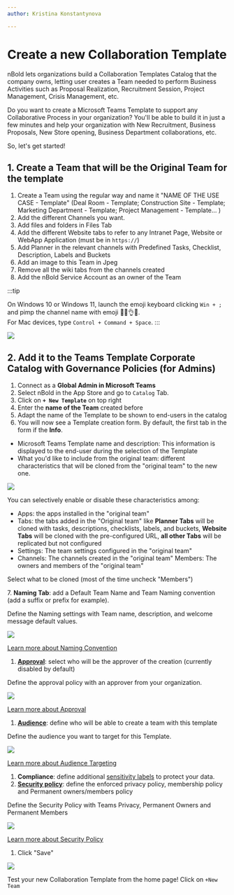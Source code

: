 ```yaml
---
author: Kristina Konstantynova

---
```

# Create a new Collaboration Template

nBold lets organizations build a Collaboration Templates Catalog that the company owns, letting user creates a Team needed to perform Business Activities such as Proposal Realization, Recruitment Session, Project Management, Crisis Management, etc.

Do you want to create a Microsoft Teams Template to support any Collaborative Process in your organization? You'll be able to build it in just a few minutes and help your organization with New Recruitment, Business Proposals, New Store opening, Business Department collaborations, etc.

So, let's get started!

## 1. Create a Team that will be the Original Team for the template

1. Create a Team using the regular way and name it "NAME OF THE USE CASE - Template" (Deal Room - Template; Construction Site - Template; Marketing Department - Template; Project Management - Template... )
2. Add the different Channels you want.
3. Add files and folders in Files Tab
4. Add the different Website tabs to refer to any Intranet Page, Website or WebApp Application (must be in `https://`)
5. Add Planner in the relevant channels with Predefined Tasks, Checklist, Description, Labels and Buckets
6. Add an image to this Team in Jpeg
7. Remove all the wiki tabs from the channels created
8. Add the nBold Service Account as an owner of the Team

:::tip

On Windows 10 or Windows 11, launch the emoji keyboard clicking `Win + ;` and pimp the channel name with emoji 💪💯👌😍.  
For Mac devices, type `Control + Command + Space`.
:::

![](https://downloads.intercomcdn.com/i/o/462347098/2f4dddfcdc1c025f4f781728/Screenshot+2022-02-09+at+16.54.12.png)

## 2. Add it to the Teams Template Corporate Catalog with Governance Policies (for Admins)

1. Connect as a **Global Admin in Microsoft Teams**
2. Select nBold in the App Store and go to `Catalog` Tab.
3. Click on **`+ New Template`** on top right
4. Enter the **name of the Team** created before
5. Adapt the name of the Template to be shown to end-users in the catalog
6. You will now see a Template creation form. By default, the first tab in the form if the **Info**.

* Microsoft Teams Template name and description: This information is displayed to the end-user during the selection of the Template
* What you'd like to include from the original team: different characteristics that will be cloned from the "original team" to the new one.

![](/media/info-tab.png)

You can selectively enable or disable these characteristics among:

* Apps: the apps installed in the "original team"
* Tabs: the tabs added in the "Original team" like **Planner Tabs** will be cloned with tasks, descriptions, checklists, labels, and buckets, **Website Tabs** will be cloned with the pre-configured URL, **all other Tabs** will be replicated but not configured
* Settings: The team settings configured in the "original team"
* Channels: The channels created in the "original team" Members: The owners and members of the "original team"

Select what to be cloned (most of the time uncheck "Members")

7\. **Naming Tab**: add a Default Team Name and Team Naming convention (add a suffix or prefix for example).

Define the Naming settings with Team name, description, and welcome message default values.

![](/media/naming-convention.png)

[Learn more about Naming Convention](/catalog-manager-guide/governance-policies/naming-conventions)

1. [**Approval**](/catalog-manager-guide/governance-policies/approval): select who will be the approver of the creation (currently disabled by default)

Define the approval policy with an approver from your organization.

![](/media/teams-creation-approval-policy.png)

[Learn more about Approval](/catalog-manager-guide/governance-policies/approval)

1. [**Audience**](/catalog-manager-guide/governance-policies/audience-targeting): define who will be able to create a team with this template

Define the audience you want to target for this Template.

![](/media/audience-targeting.png)

[Learn more about Audience Targeting](/catalog-manager-guide/governance-policies/audience-targeting)

1. **Compliance**: define additional [sensitivity labels](/catalog-manager-guide/governance-policies/sensitivity-labels) to protect your data.
2. [**Security policy**](/catalog-manager-guide/governance-policies/security-policy): define the enforced privacy policy, membership policy and Permanent owners/members policy

Define the Security Policy with Teams Privacy, Permanent Owners and Permanent Members

![](/media/teams-template-security-policy.png)

[Learn more about Security Policy](/catalog-manager-guide/governance-policies/security-policy)

1. Click "Save"

![](https://downloads.intercomcdn.com/i/o/462367031/3353d4a98c9d6385b3b5fdbf/Screenshot+2022-02-09+at+17.00.14.png)

Test your new Collaboration Template from the home page! Click on `+New Team`